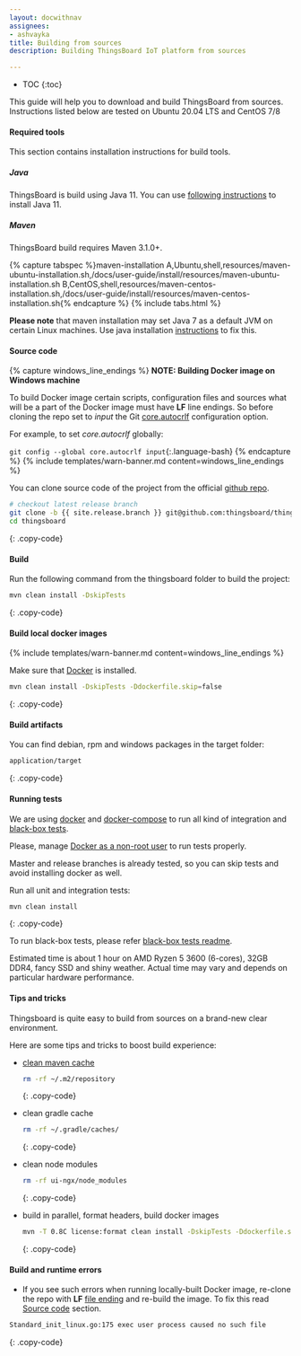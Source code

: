 ```yaml
---
layout: docwithnav
assignees:
- ashvayka
title: Building from sources
description: Building ThingsBoard IoT platform from sources

---
```


* TOC
{:toc}

This guide will help you to download and build ThingsBoard from sources. Instructions listed below are tested on Ubuntu 20.04 LTS
and CentOS 7/8

#### Required tools

This section contains installation instructions for build tools.

##### Java

ThingsBoard is build using Java 11. You can use [following instructions](/docs/user-guide/install/linux#java) to install Java 11.

##### Maven

ThingsBoard build requires Maven 3.1.0+.

{% capture tabspec %}maven-installation
A,Ubuntu,shell,resources/maven-ubuntu-installation.sh,/docs/user-guide/install/resources/maven-ubuntu-installation.sh
B,CentOS,shell,resources/maven-centos-installation.sh,/docs/user-guide/install/resources/maven-centos-installation.sh{% endcapture %}
{% include tabs.html %}

**Please note** that maven installation may set Java 7 as a default JVM on certain Linux machines. 
Use java installation [instructions](#java) to fix this. 

#### Source code

{% capture windows_line_endings %}
**NOTE: Building Docker image on Windows machine**

To build Docker image certain scripts, configuration files and sources what will be a part of the Docker image must have **LF** line endings.
So before cloning the repo set to _input_ the Git [core.autocrlf](https://git-scm.com/docs/git-config#Documentation/git-config.txt-coreautocrlf) configuration option.

For example, to set *core.autocrlf* globally:

`git config --global core.autocrlf input`{:.language-bash}
{% endcapture %}
{% include templates/warn-banner.md content=windows_line_endings %}

You can clone source code of the project from the official [github repo](https://github.com/thingsboard/thingsboard).

```bash
# checkout latest release branch
git clone -b {{ site.release.branch }} git@github.com:thingsboard/thingsboard.git --depth 1
cd thingsboard
```
{: .copy-code}

#### Build

Run the following command from the thingsboard folder to build the project:

```bash
mvn clean install -DskipTests
```
{: .copy-code}

#### Build local docker images

{% include templates/warn-banner.md content=windows_line_endings %}

Make sure that [Docker](https://docs.docker.com/engine/install/) is installed.

```bash
mvn clean install -DskipTests -Ddockerfile.skip=false
```
{: .copy-code}

#### Build artifacts

You can find debian, rpm and windows packages in the target folder:
 
```bash
application/target
```
{: .copy-code}

#### Running tests

We are using [docker](https://docs.docker.com/engine/install/) and [docker-compose](https://docs.docker.com/compose/install/) to run all kind of integration and [black-box tests](https://github.com/thingsboard/thingsboard/tree/master/msa/black-box-tests).

Please, manage [Docker as a non-root user](https://docs.docker.com/engine/install/linux-postinstall/#manage-docker-as-a-non-root-user) to run tests properly.

Master and release branches is already tested, so you can skip tests and avoid installing docker as well.

Run all unit and integration tests:

```bash
mvn clean install
```
{: .copy-code}

To run black-box tests, please refer [black-box tests readme](https://github.com/thingsboard/thingsboard/blob/master/msa/black-box-tests/README.md).

Estimated time is about 1 hour on AMD Ryzen 5 3600 (6-cores), 32GB DDR4, fancy SSD and shiny weather. Actual time may vary and depends on particular hardware performance.

#### Tips and tricks

Thingsboard is quite easy to build from sources on a brand-new clear environment.

Here are some tips and tricks to boost build experience: 

- [clean maven cache](https://www.baeldung.com/maven-clear-cache)
  ```bash
  rm -rf ~/.m2/repository
  ```
  {: .copy-code}

- clean gradle cache
  ```bash
  rm -rf ~/.gradle/caches/
  ```
  {: .copy-code}

- clean node modules
  ```bash
  rm -rf ui-ngx/node_modules
  ```
  {: .copy-code}

- build in parallel, format headers, build docker images
  ```bash
  mvn -T 0.8C license:format clean install -DskipTests -Ddockerfile.skip=false
  ```
  {: .copy-code}

#### Build and runtime errors

- If you see such errors when running locally-built Docker image, re-clone the repo with **LF** [file ending](https://git-scm.com/docs/git-config#Documentation/git-config.txt-coreautocrlf) and re-build the image.
To fix this read [Source code](#source-code) section.

```bash
Standard_init_linux.go:175 exec user process caused no such file
```
{: .copy-code}